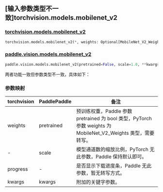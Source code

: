 ## [输入参数类型不一致]torchvision.models.mobilenet_v2

### [torchvision.models.mobilenet_v2](https://pytorch.org/vision/stable/models/generated/torchvision.models.mobilenet_v2.html)

```python
torchvision.models.mobilenet_v2(*, weights: Optional[MobileNet_V2_Weights] = None, progress: bool = True, **kwargs: Any)
```

### [paddle.vision.models.mobilenet_v2](https://www.paddlepaddle.org.cn/documentation/docs/zh/api/paddle/vision/models/mobilenet_v2_cn.html)

```python
paddle.vision.models.mobilenet_v2(pretrained=False, scale=1.0, **kwargs)
```

两者功能一致但参数类型不一致，具体如下：

### 参数映射

| torchvision | PaddlePaddle | 备注 |
| ----------- | ------------ | ---- |
| weights     | pretrained   | 预训练权重，Paddle 参数 pretrained 为 bool 类型，PyTorch 参数 weights 为 MobileNet_V2_Weights 类型，需要转写。|
| -           | scale        | 模型通道数的缩放比例，PyTorch 无此参数，Paddle 保持默认即可。 |
| progress    | -            | 是否显示下载进度条，Paddle 无此参数，暂无转写方式。|
| kwargs      | kwargs       | 附加的关键字参数。|
